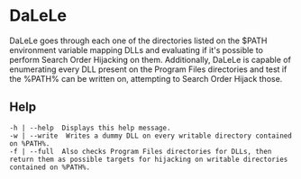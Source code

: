 # DaLeLe
DaLeLe goes through each one of the directories listed on the $PATH environment variable mapping DLLs and evaluating if it's possible to perform Search Order Hijacking on them. Additionally, DaLeLe is capable of enumerating every DLL present on the Program Files directories and test if the %PATH% can be written on, attempting to Search Order Hijack those.

## Help
```
-h | --help  Displays this help message.
-w | --write  Writes a dummy DLL on every writable directory contained on %PATH%.
-f | --full  Also checks Program Files directories for DLLs, then return them as possible targets for hijacking on writable directories contained on %PATH%.
```

